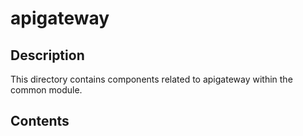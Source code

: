 # apigateway

## Description

This directory contains components related to apigateway within the common module.

## Contents

<!-- List key files and subdirectories here -->
